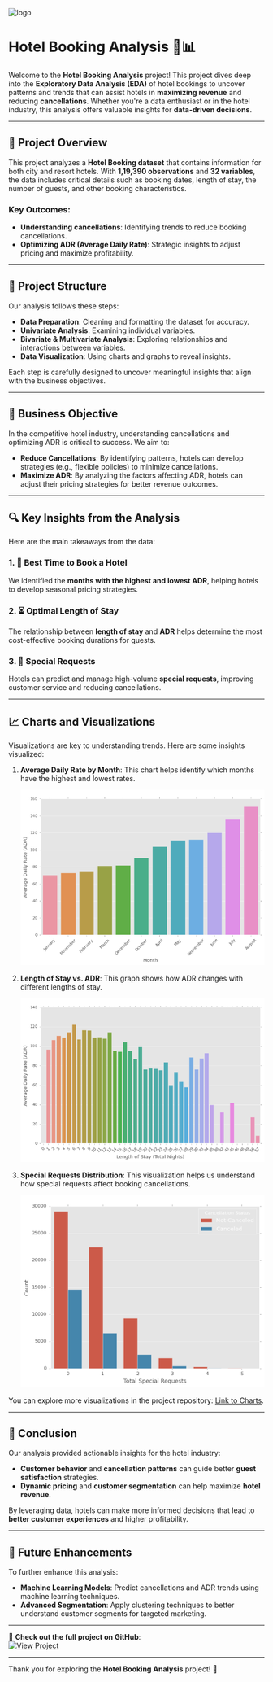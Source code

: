 ![logo](https://github.com/Girish-Parashar/EDA-Hotel-_Booking/blob/main/charts/Banner.png)


# Hotel Booking Analysis 🏨📊

Welcome to the **Hotel Booking Analysis** project! This project dives deep into the **Exploratory Data Analysis (EDA)** of hotel bookings to uncover patterns and trends that can assist hotels in **maximizing revenue** and reducing **cancellations**. Whether you're a data enthusiast or in the hotel industry, this analysis offers valuable insights for **data-driven decisions**.  

---

## 📝 Project Overview
This project analyzes a **Hotel Booking dataset** that contains information for both city and resort hotels. With **1,19,390 observations** and **32 variables**, the data includes critical details such as booking dates, length of stay, the number of guests, and other booking characteristics. 

### Key Outcomes:
- **Understanding cancellations**: Identifying trends to reduce booking cancellations.
- **Optimizing ADR (Average Daily Rate)**: Strategic insights to adjust pricing and maximize profitability.

---

## 📂 Project Structure
Our analysis follows these steps:
- **Data Preparation**: Cleaning and formatting the dataset for accuracy.
- **Univariate Analysis**: Examining individual variables.
- **Bivariate & Multivariate Analysis**: Exploring relationships and interactions between variables.
- **Data Visualization**: Using charts and graphs to reveal insights.

Each step is carefully designed to uncover meaningful insights that align with the business objectives.

---

## 🎯 Business Objective
In the competitive hotel industry, understanding cancellations and optimizing ADR is critical to success. We aim to:
- **Reduce Cancellations**: By identifying patterns, hotels can develop strategies (e.g., flexible policies) to minimize cancellations.
- **Maximize ADR**: By analyzing the factors affecting ADR, hotels can adjust their pricing strategies for better revenue outcomes.

---

## 🔍 Key Insights from the Analysis
Here are the main takeaways from the data:

### 1. **📅 Best Time to Book a Hotel**
We identified the **months with the highest and lowest ADR**, helping hotels to develop seasonal pricing strategies.

### 2. **⏳ Optimal Length of Stay**
The relationship between **length of stay** and **ADR** helps determine the most cost-effective booking durations for guests.

### 3. **🔧 Special Requests**
Hotels can predict and manage high-volume **special requests**, improving customer service and reducing cancellations.

---

## 📈 Charts and Visualizations
Visualizations are key to understanding trends. Here are some insights visualized:

1. **Average Daily Rate by Month**: This chart helps identify which months have the highest and lowest rates.
   
   ![ADR by Month](https://github.com/Girish-Parashar/EDA-Hotel-_Booking/blob/main/charts/1.png)

2. **Length of Stay vs. ADR**: This graph shows how ADR changes with different lengths of stay.
   
   ![Length of Stay vs ADR](https://github.com/Girish-Parashar/EDA-Hotel-_Booking/blob/main/charts/2.png)

3. **Special Requests Distribution**: This visualization helps us understand how special requests affect booking cancellations.
   
   ![Special Requests Distribution](https://github.com/Girish-Parashar/EDA-Hotel-_Booking/blob/main/charts/3.png)

You can explore more visualizations in the project repository: [Link to Charts](https://github.com/Girish-Parashar/EDA-Hotel-_Booking/blob/main/Hotel_Booking_Analysis.ipynb).

---

## 🏁 Conclusion
Our analysis provided actionable insights for the hotel industry:
- **Customer behavior** and **cancellation patterns** can guide better **guest satisfaction** strategies.
- **Dynamic pricing** and **customer segmentation** can help maximize **hotel revenue**.

By leveraging data, hotels can make more informed decisions that lead to **better customer experiences** and higher profitability.

---

## 🔮 Future Enhancements
To further enhance this analysis:
- **Machine Learning Models**: Predict cancellations and ADR trends using machine learning techniques.
- **Advanced Segmentation**: Apply clustering techniques to better understand customer segments for targeted marketing.

---

👀 **Check out the full project on GitHub**:  
[![View Project](https://img.shields.io/badge/View_Project-GitHub-black)](https://github.com/Girish091998/EDA-Hotel-_Booking)

---

Thank you for exploring the **Hotel Booking Analysis** project! 🌟
